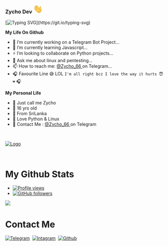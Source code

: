### Zycho Dev <img src="https://raw.githubusercontent.com/ABSphreak/ABSphreak/master/gifs/Hi.gif" width="30px">

 [![Typing SVG](https://readme-typing-svg.herokuapp.com?color=E62A11&lines=-%3E+Zycho+Developer;-%3E+Team+Zyntax+Official;)](https://git.io/typing-svg)

**My Life On Github**

- 🔭 I’m currently working on a Telegram Bot Project...
- 🌱 I’m currently learning Javascript...
- ⚡ I’m looking to collaborate on Python projects...
- 💬 Ask me about linux and pentesting...
- 📫 How to reach me: <a href="https://t.me/Zycho_66"> @Zycho_66 </a> on Telegram...
- 🎧 Favourite Line 😅 LOL   ``` I'm all right bcz I love the way it hurts 😇💔 ```  🎧

**My Personal Life**

- 📌 Just call me Zycho
- 📌 16 yrs old
- 📌 From SriLanka 
- 📌 Love Python & Linux
- 📌 Contact Me : <a href="https://t.me/Zycho_66"> @Zycho_66 </a> on Telegram

<br>

[![Logo](https://telegra.ph/file/8518c981780d27f111e19.jpg)](https://t.me/Zycho_66)

<br>

# My Github Stats

- [![Profile views](https://gpvc.arturio.dev/Zycho-Dev-66)](https://github.com/Zycho-Dev-66)
- [![GitHub followers](https://img.shields.io/github/followers/Zycho-Dev-66.svg?style=social&label=Follow&maxAge=2592000)](https://github.com/Zycho-Dev-66?tab=followers)

<div align="left"><img src="https://github-readme-stats.vercel.app/api?username=Zycho-Dev-66&theme=tokyonight&include_all_commits=true&count_private=true&show_icons=false&hide_title=true&hide_border=true" /></div>

# Contact Me

[![Telegram](https://img.shields.io/badge/Zycho%20Dev-003245?style=flat&labelColor=224242&logoColor=white&for-the-badge&logo=telegram)](https://t.me/Zycho_66)&nbsp;
[![Intagram](https://img.shields.io/badge/Zycho%20Dev-4d267a?style=style=flat&labelColor=224242&logoColor=white&for-the-badge&logo=instagram)](https://instagram.com/zycho_66)&nbsp;
[![Github](https://img.shields.io/badge/Zycho%20Dev-000000?style=style=flat&labelColor=224242&logoColor=white&for-the-badge&logo=github)](https://github.com/Zycho-Dev-66)
